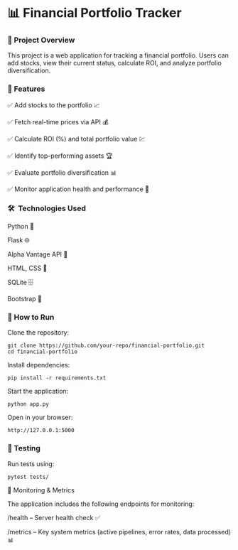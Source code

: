 # 📊 Financial Portfolio Tracker

### 🚀 Project Overview
This project is a web application for tracking a financial portfolio. Users can add stocks, view their current status, calculate ROI, and analyze portfolio diversification.

### 🔧 Features

✅ Add stocks to the portfolio 📈

✅ Fetch real-time prices via API 💰

✅ Calculate ROI (%) and total portfolio value 💹

✅ Identify top-performing assets 🏆

✅ Evaluate portfolio diversification 📊

✅ Monitor application health and performance 📡

### 🛠 ️ Technologies Used

Python 🐍

Flask 🌐

Alpha Vantage API 📡

HTML, CSS 🎨

SQLite 🗄️

Bootstrap 💎


### 🚀 How to Run

Clone the repository:

    git clone https://github.com/your-repo/financial-portfolio.git
    cd financial-portfolio

Install dependencies:

    pip install -r requirements.txt

Start the application:

    python app.py

Open in your browser:

    http://127.0.0.1:5000

### 🧪 Testing

Run tests using:

    pytest tests/


📡 Monitoring & Metrics

The application includes the following endpoints for monitoring:

/health – Server health check ✅

/metrics – Key system metrics (active pipelines, error rates, data processed) 📊